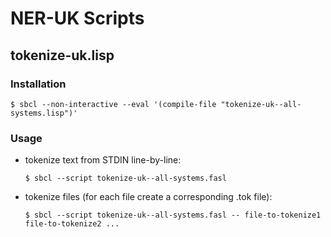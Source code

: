 # NER-UK Scripts

## tokenize-uk.lisp

### Installation

```
$ sbcl --non-interactive --eval '(compile-file "tokenize-uk--all-systems.lisp")'
```

### Usage

- tokenize text from STDIN line-by-line:

    ```
    $ sbcl --script tokenize-uk--all-systems.fasl
    ```

- tokenize files (for each file create a corresponding .tok file):

    ```
    $ sbcl --script tokenize-uk--all-systems.fasl -- file-to-tokenize1 file-to-tokenize2 ...
    ```

